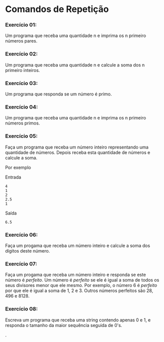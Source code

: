 # Comandos de Repetição





### Exercício 01:

Um programa que receba uma quantidade n e imprima os n primeiro números pares.

### Exercício 02:

Um programa que receba uma quantidade n e calcule a soma dos n primeiro inteiros.

### Exercício 03:

Um programa que responda se um número é primo.

### Exercício 04:

Um programa que receba uma quantidade n e imprima os n primeiro números primos.

### Exercício 05:

Faça um programa que receba um número inteiro representando uma quantidade de números. Depois receba esta quantidade de números e calcule a soma.

Por exemplo

Entrada
```
4
1
2
2.5
1
```
Saída
```
6.5
```





### Exercício 06:

Faça um progama que receba um número inteiro e calcule a soma dos dígitos deste número.




### Exercício 07:

Faça um progama que receba um número inteiro e responda se este número é *perfeito*. Um número é *perfeito* se ele é igual a soma de todos os seus divisores menor que ele mesmo. Por exemplo, o número 6 é *perfeito* por que ele é igual a soma de 1, 2 e 3. Outros números perfeitos são 28, 496 e 8128.




### Exercício 08:

Escreva um programa que receba uma string contendo apenas 0 e 1, e responda o tamanho da maior sequência seguida de 0's.



<!--[Respostas](https://github.com/viniciusdenovaes/Unip222IPE/tree/master/lab04)-->







.
